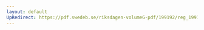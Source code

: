 ```yaml
---
layout: default
UpRedirect: https://pdf.swedeb.se/riksdagen-volumeG-pdf/199192/reg_199192/reg_199192_0176.pdf
---
```


